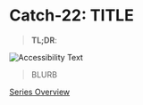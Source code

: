 # Catch-22: TITLE

> **TL;DR**: 

![Accessibility Text](/docs/catch_22/images/_banner.jpg)
> BLURB

[Series Overview](https://medium.com/@bankoga/catch-22-overview-of-an-anthological-pedestal-66458dfb5c1d)